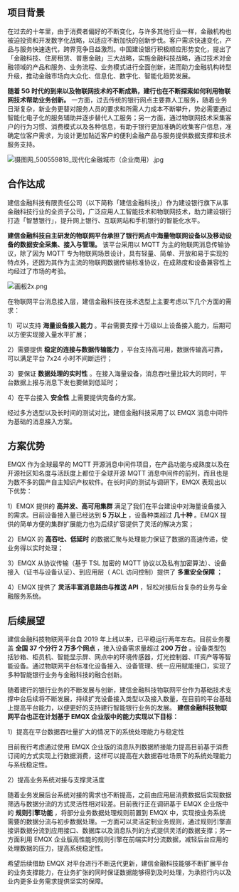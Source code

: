 ## 项目背景

在过去的十年里，由于消费者偏好的不断变化，与许多其他行业一样，金融机构也被迫投资和开发数字化战略，以适应不断加快的创新步伐。客户需求快速变化，产品与服务快速迭代，跨界竞争日益激烈。中国建设银行积极顺应形势变化，提出了「金融科技、住房租赁、普惠金融」三大战略，实施金融科技战略，通过技术对金融领域的产品和服务、业务流程、业务模式进行全面创新，进而助力金融机构转型升级，推动金融市场向大众化、信息化、数字化、智能化趋势发展。

**随着 5G 时代的到来以及物联网技术的不断成熟，建行也在不断探索如何利用物联网技术帮助业务创新。** 一方面，过去传统的银行网点主要靠人工服务，随着业务日渐复杂，新业务更替对服务人员的要求和所需人力成本不断攀升，势必需要通过智能化电子化的服务辅助并逐步替代人工服务；另一方面，通过物联网技术采集客户的行为习惯、消费模式以及各种信息，有助于银行更加准确的收集客户信息，准确定位客户需求，为设计更加贴近客户的便利金融产品与服务提供数据支撑和技术服务支持。

![摄图网_500559818_现代化金融城市（企业商用）.jpg](https://static.emqx.net/images/92695348e84dbc7d84444a5b62322d68.jpg)
 


## 合作达成

建信金融科技有限责任公司（以下简称「建信金融科技」）作为建设银行旗下从事金融科技行业的全资子公司，广泛应用人工智能技术和物联网技术，助力建设银行打造「智慧银行」，提升网上银行、互联网站和手机银行的智能化水平。 

**建信金融科技自主研发的物联网平台承担了银行网点中海量物联网设备以及移动设备的数据安全采集、接入与管理。** 该平台采用以 MQTT 为主的物联网消息传输协议，除了因为 MQTT 专为物联网场景设计，具有轻量、简单、开放和易于实现的特点外，还因为其作为主流的物联网数据传输标准协议，在成熟度和设备兼容性上均经过了市场的考验。

![画板2x.png](https://static.emqx.net/images/cb9e4b267395946143c477be44320f56.png)

在物联网平台消息接入层，建信金融科技在技术选型上主要考虑以下几个方面的需求：

1）可以支持 **海量设备接入能力** 。平台需要支撑十万级以上设备接入能力，后期可以方便实现接入量水平扩展；

2）需要提供 **稳定的连接与数据传输能力** ，平台支持高可用，数据传输高可靠，可以满足平台 7x24 小时不间断运行；

3）要保证 **数据处理的实时性** 。在接入海量设备，消息吞吐量比较大的同时，平台数据上报与消息下发也要做到低延时；

4）在平台接入 **安全性** 上需要提供完备的方案。

经过多方选型以及长时间的测试对比，建信金融科技采用了以 EMQX 消息中间件为基础的消息接入方案。



## 方案优势

EMQX 作为全球最早的 MQTT 开源消息中间件项目，在产品功能与成熟度以及在开源社区知名度与活跃度上都位于全球开源 MQTT 消息中间件的前列，而且也是为数不多的国产自主知识产权软件。在长时间的测试与调研下，EMQX 表现出以下优势：

1）EMQX 提供的 **高并发、高可用集群** 满足了我们在平台建设中对海量设备接入的需求。目前设备接入量已经达到 **5 万以上** ，设备种类超过 **几十种** 。EMQX 提供的简单方便的集群扩展能力也为后续扩容提供了灵活的解决方案；

2）EMQX 的 **高吞吐、低延时** 的数据汇聚与处理能力保证了数据的高速传递，使业务得以实时处理；

3）EMQX 从协议传输（基于 TSL 加密的 MQTT 协议以及私有加密算法）、设备接入（证书与设备认证）、到应用层（ ACL 访问控制）提供了 **多重安全保障** ；

4）EMQX 提供了 **灵活丰富消息路由与推送 API** ，轻松对接后台复杂的业务与金融服务系统。



## 后续展望 

建信金融科技物联网平台自 2019 年上线以来，已平稳运行两年左右。目前业务覆盖 **全国 37 个分行 2 万多个网点** ，接入设备需求量超过 **200 万台** 。设备类型包括钞箱、柜员机、智能显示屏、网点中的环境传感器，灯光控制器、IT资产等等智能设备。通过物联网平台标准化设备接入、设备管理、统一应用赋能接口，实现了多种智能银行业务与金融科技的融合创新。

随着建行的银行业务的不断发展与创新，建信金融科技物联网平台作为基础技术支撑中台后续将不断发展，持续扩充设备接入类型以及接入数量，在目前的平台基础上提高平台能力，以便更好的支持建行智能银行业务的发展。 **建信金融科技物联网平台也正在计划基于 EMQX 企业版中的能力实现以下目标：**  

1）提高在平台数据吞吐量扩大的情况下的系统处理能力与稳定性

目前我行考虑通过使用 EMQX 企业版的消息队列数据桥接能力提高目前基于消费订阅的方式实现上行数据消费，这样可以提高在大数据吞吐场景下的系统处理能力与系统稳定性。

2）提高业务系统对接与支撑灵活度

随着业务发展后台系统对接的需求也不断提高，之前由应用层消费数据后实现数据筛选与数据分流的方式灵活性相对较差。目前我行正在调研基于 EMQX 企业版中的 **规则引擎功能** ，将部分业务数据处理规则前置到 EMQX 中，实现按业务系统需要的数据分流与初步数据处理。一方面可以灵活定制业务规则，通过规则引擎直接讲数据分流到应用接口、数据库以及消息队列的方式提供灵活的数据支撑；另一方面利用 EMQX 企业版高性能的规则引擎在前端实时分流数据，减轻后台应用的处理数据的压力，提高系统稳定性。



希望后续借助 EMQX 对平台进行不断迭代更新，建信金融科技能够不断扩展平台的业务支撑能力，在业务扩张的同时保证数据能够得到及时处理，为承担行内以及业内更多业务需求提供坚实的保障。
